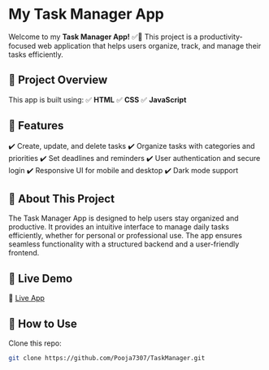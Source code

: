 # My Task Manager App

Welcome to my **Task Manager App!** ✅🚀 This project is a productivity-focused web application that helps users organize, track, and manage their tasks efficiently.

## 📂 Project Overview

This app is built using:
✅ **HTML**
✅ **CSS**
✅ **JavaScript**

## 🎨 Features

✔️ Create, update, and delete tasks
✔️ Organize tasks with categories and priorities
✔️ Set deadlines and reminders
✔️ User authentication and secure login
✔️ Responsive UI for mobile and desktop
✔️ Dark mode support

## 📖 About This Project

The Task Manager App is designed to help users stay organized and productive. It provides an intuitive interface to manage daily tasks efficiently, whether for personal or professional use. The app ensures seamless functionality with a structured backend and a user-friendly frontend.

## 🚀 Live Demo

🔗 [Live App]( https://pooja7307.github.io/TaskManager/)

## 📜 How to Use
 Clone this repo:
   ```bash
   git clone https://github.com/Pooja7307/TaskManager.git
   ```

